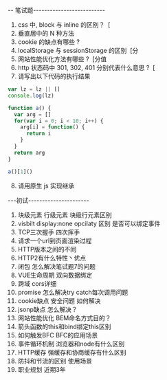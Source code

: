 -- 笔试题--------------------------

1. css 中, block 与 inline 的区别？  [
2. 垂直居中的 N 种方法
3. cookie 的缺点有哪些 ? 
4. localStorage 与 sessionStorage 的区别  [分
5. 网站性能优化方法有哪些 ?  [分值
6. http 状态码中 301, 302, 401 分别代表什么意思 ?  [
7. 请写出以下代码的执行结果 
```javascript
var lz = lz || []
console.log(lz)
```
```javascript
function a() {
  var arg = []   
  for(var i = 0; i < 10; i++) {
    arg[i] = function() {
      return i
    }
  }
  return arg
}

a()[1]()
```
8. 请用原生 js 实现继承 








---初试----------------------
1. 块级元素 行级元素 块级行元素区别
2. visbilt display:none opcilaty 区别  是否可以绑定事件
3. TCP三次握手 四次挥手 
4. 请求一个url到页面渲染过程
5. HTTP版本之间的不同 
6. HTTP2有什么特性丶优点
7. 闭包 怎么解决笔试题7的问题
8. VUE生命周期 双向数据绑定
9. 跨域 cors详细
10. promise 怎么解决try catch每次调用问题
11. cookie缺点  安全问题 如何解决
12. jsonp缺点 怎么解决？
13. 网站性能优化 BEM命名方式目的？
14. 箭头函数的this和bind绑定this区别    
15. 如何触发BFC BFC的应用场景
16. 事件循环机制 浏览器和node有什么区别
17. HTTP缓存 强缓存和协商缓存有什么区别
18. 防抖和节流的区别 使用场景
19. 职业规划 近期3年








